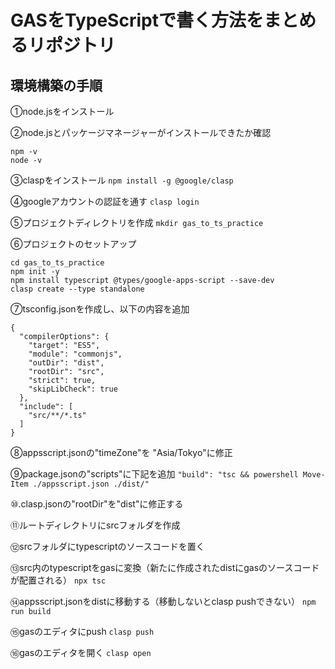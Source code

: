 # GASをTypeScriptで書く方法をまとめるリポジトリ

## 環境構築の手順
①node.jsをインストール

②node.jsとパッケージマネージャーがインストールできたか確認
```
npm -v
node -v
```

③claspをインストール
`npm install -g @google/clasp`

④googleアカウントの認証を通す
`clasp login`

⑤プロジェクトディレクトリを作成
`mkdir gas_to_ts_practice`

⑥プロジェクトのセットアップ
```
cd gas_to_ts_practice
npm init -y
npm install typescript @types/google-apps-script --save-dev
clasp create --type standalone

```

⑦tsconfig.jsonを作成し、以下の内容を追加
```
{
  "compilerOptions": {
    "target": "ES5",
    "module": "commonjs",
    "outDir": "dist",
    "rootDir": "src",
    "strict": true,
    "skipLibCheck": true
  },
  "include": [
    "src/**/*.ts"
  ]
}
```

⑧appsscript.jsonの"timeZone"を "Asia/Tokyo"に修正

⑨package.jsonの"scripts"に下記を追加
`"build": "tsc && powershell Move-Item ./appsscript.json ./dist/"`

⑩.clasp.jsonの"rootDir"を"dist"に修正する

⑪ルートディレクトリにsrcフォルダを作成

⑫srcフォルダにtypescriptのソースコードを置く

⑬src内のtypescriptをgasに変換（新たに作成されたdistにgasのソースコードが配置される）
`npx tsc`

⑭appsscript.jsonをdistに移動する（移動しないとclasp pushできない）
`npm run build`

⑮gasのエディタにpush
`clasp push`

⑯gasのエディタを開く
`clasp open`

